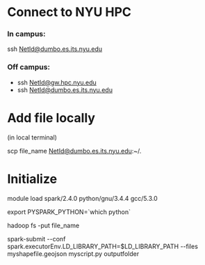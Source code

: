 # Connect to NYU HPC
### In campus: 
ssh NetId@dumbo.es.its.nyu.edu
### Off campus: 
- ssh NetId@gw.hpc.nyu.edu
- ssh NetId@dumbo.es.its.nyu.edu

# Add file locally 
(in local terminal)

scp file_name NetId@dumbo.es.its.nyu.edu:~/.

# Initialize
module load spark/2.4.0 python/gnu/3.4.4 gcc/5.3.0

export PYSPARK_PYTHON=\`which python`

hadoop fs -put file_name

spark-submit --conf spark.executorEnv.LD_LIBRARY_PATH=$LD_LIBRARY_PATH --files myshapefile.geojson myscript.py outputfolder





